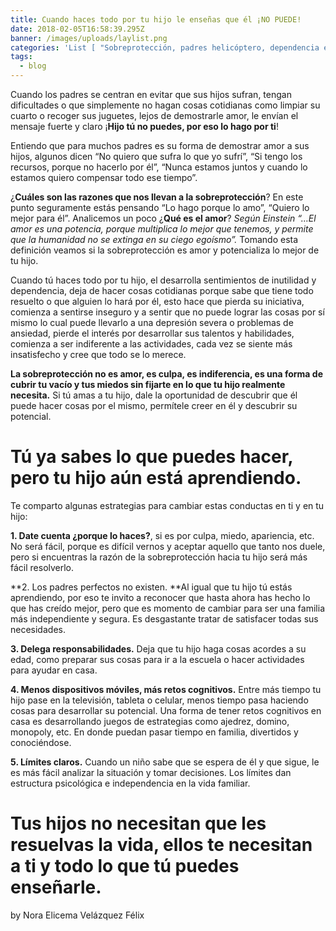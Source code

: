 ```yaml
---
title: Cuando haces todo por tu hijo le enseñas que él ¡NO PUEDE!
date: 2018-02-05T16:58:39.295Z
banner: /images/uploads/laylist.png
categories: 'List [ "Sobreprotección, padres helicóptero, dependencia emocional" ]'
tags:
  - blog
---
```

Cuando los padres se centran en evitar que sus hijos sufran, tengan dificultades o que simplemente no hagan cosas cotidianas como limpiar su cuarto o recoger sus juguetes, lejos de demostrarle amor, le envían el mensaje fuerte y claro ¡**Hijo tú no puedes, por eso lo hago por ti**!

Entiendo que para muchos padres es su forma de demostrar amor a sus hijos, algunos dicen “No quiero que sufra lo que yo sufrí”, “Si tengo los recursos, porque no hacerlo por él”, “Nunca estamos juntos y cuando lo estamos quiero compensar todo ese tiempo”.

¿**Cuáles son las razones que nos llevan a la sobreprotección**? En este punto seguramente estás pensando “Lo hago porque lo amo”, “Quiero lo mejor para él”. Analicemos un poco ¿**Qué es el amor**? _Según Einstein “…El amor es una potencia, porque multiplica lo mejor que tenemos, y permite que la humanidad no se extinga en su ciego egoísmo”._ Tomando esta definición veamos si la sobreprotección es amor y potencializa lo mejor de tu hijo.

Cuando tú haces todo por tu hijo, el desarrolla sentimientos de inutilidad y dependencia, deja de hacer cosas cotidianas porque sabe que tiene todo resuelto o que alguien lo hará por él, esto hace que pierda su iniciativa, comienza a sentirse inseguro y a sentir que no puede lograr las cosas por sí mismo lo cual puede llevarlo a una depresión severa o problemas de ansiedad, pierde el interés por desarrollar sus talentos y habilidades, comienza a ser indiferente a las actividades, cada vez se siente más insatisfecho y cree que todo se lo merece. 

**La sobreprotección no es amor, es culpa, es indiferencia, es una forma de cubrir tu vacío y tus miedos sin fijarte en lo que tu hijo realmente necesita.** Si tú amas a tu hijo, dale la oportunidad de descubrir que él puede hacer cosas por el mismo, permítele creer en él y descubrir su potencial.

# Tú ya sabes lo que puedes hacer, pero tu hijo aún está aprendiendo.

Te comparto algunas estrategias para cambiar estas conductas en ti y en tu hijo:

**1.	Date cuenta ¿porque lo haces?**, si es por culpa, miedo, apariencia, etc. No será fácil, porque es difícil vernos y aceptar aquello que tanto nos duele, pero si encuentras la razón de la sobreprotección hacia tu hijo será más fácil resolverlo.

**2.	Los padres perfectos no existen. **Al igual que tu hijo tú estás aprendiendo, por eso te invito a reconocer que hasta ahora has hecho lo que has creído mejor, pero que es momento de cambiar para ser una familia más independiente y segura. Es desgastante tratar de satisfacer todas sus necesidades.

**3.	Delega responsabilidades.** Deja que tu hijo haga cosas acordes a su edad, como preparar sus cosas para ir a la escuela o hacer actividades para ayudar en casa.

**4.	Menos dispositivos móviles, más retos cognitivos.** Entre más tiempo tu hijo pase en la televisión, tableta o celular, menos tiempo pasa haciendo cosas para desarrollar su potencial. Una forma de tener retos cognitivos en casa es desarrollando juegos de estrategias como ajedrez, domino, monopoly, etc. En donde puedan pasar tiempo en familia, divertidos y conociéndose.

**5.	Límites claros.** Cuando un niño sabe que se espera de él y que sigue, le es más fácil analizar la situación y tomar decisiones. Los límites dan estructura psicológica e independencia en la vida familiar.

# Tus hijos no necesitan que les resuelvas la vida, ellos te necesitan a ti y todo lo que tú puedes enseñarle.

by Nora Elicema Velázquez Félix

